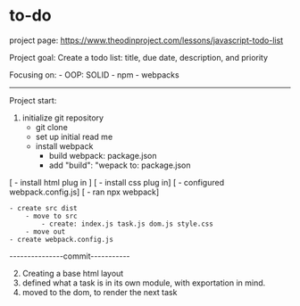 # to-do
project page: https://www.theodinproject.com/lessons/javascript-todo-list

Project goal: Create a todo list:
title, due date, description, and priority

Focusing on: 
    - OOP: SOLID
    - npm
    - webpacks

----- 
Project start:

1. initialize git repository
    - git clone
    - set up initial read me
    - install webpack 
        - build webpack: package.json
        - add "build": "wepack to: package.json

[   - install html plug in ]
[   - install css plug in]
[   - configured webpack.config.js]
[   - ran npx webpack]

    - create src dist
        - move to src
            - create: index.js task.js dom.js style.css
        - move out
    - create webpack.config.js

---------------commit----------- 

2. Creating a base html layout
3. defined what a task is in its own module, with exportation in mind.
4. moved to the dom, to render the next task